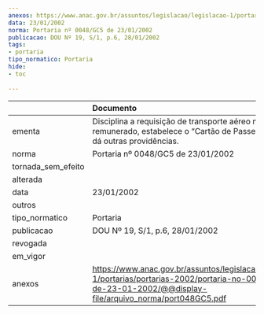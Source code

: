 ```yaml
---
anexos: https://www.anac.gov.br/assuntos/legislacao/legislacao-1/portarias/portarias-2002/portaria-no-0048-gc5-de-23-01-2002/@@display-file/arquivo_norma/port048GC5.pdf
data: 23/01/2002
norma: Portaria nº 0048/GC5 de 23/01/2002
publicacao: DOU Nº 19, S/1, p.6, 28/01/2002
tags:
- portaria
tipo_normatico: Portaria
hide: 
- toc 
 
---
```


|                    | Documento                                                                                                                                                        |
|:-------------------|:-----------------------------------------------------------------------------------------------------------------------------------------------------------------|
| ementa             | Disciplina a requisição de transporte aéreo não remunerado, estabelece o “Cartão de Passe Funcional” e dá outras providências.                                   |
| norma              | Portaria nº 0048/GC5 de 23/01/2002                                                                                                                               |
| tornada_sem_efeito |                                                                                                                                                                  |
| alterada           |                                                                                                                                                                  |
| data               | 23/01/2002                                                                                                                                                       |
| outros             |                                                                                                                                                                  |
| tipo_normatico     | Portaria                                                                                                                                                         |
| publicacao         | DOU Nº 19, S/1, p.6, 28/01/2002                                                                                                                                  |
| revogada           |                                                                                                                                                                  |
| em_vigor           |                                                                                                                                                                  |
| anexos             | https://www.anac.gov.br/assuntos/legislacao/legislacao-1/portarias/portarias-2002/portaria-no-0048-gc5-de-23-01-2002/@@display-file/arquivo_norma/port048GC5.pdf |
